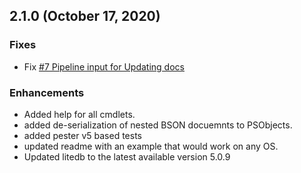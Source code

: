 ## 2.1.0 (October 17, 2020)

### Fixes
- Fix [#7 Pipeline input for Updating docs](https://github.com/v2kiran/PSLiteDB/issues/7)

### Enhancements
- Added help for all cmdlets.
- added de-serialization of nested BSON docuemnts to PSObjects.
- added pester v5 based tests
- updated readme with an example that would work on any OS.
- Updated litedb to the latest available version 5.0.9